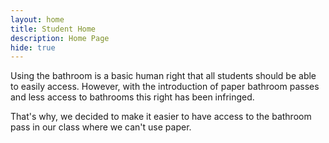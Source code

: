 ```yaml
---
layout: home
title: Student Home 
description: Home Page
hide: true
---
```



Using the bathroom is a basic human right that all students should be able to easily access. However, with the introduction of paper bathroom passes and less access to bathrooms this right has been infringed. 

That's why, we decided to make it easier to have access to the bathroom pass in our class where we can't use paper.
